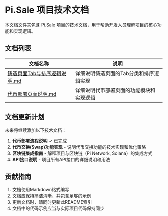# Pi.Sale 项目技术文档

本文档文件夹包含 Pi.Sale 项目的技术文档，用于帮助开发人员理解项目的核心功能和实现逻辑。

## 文档列表

| 文档名称 | 说明 |
|---------|------|
| [铸造页面Tab与排序逻辑说明.md](./铸造页面Tab与排序逻辑说明.md) | 详细说明铸造页面的Tab分类和排序逻辑实现 |
| [代币部署页面说明.md](./代币部署页面说明.md) | 详细说明代币部署页面的功能模块和实现逻辑 |

## 文档更新计划

未来将继续添加以下技术文档：

1. ~~**代币部署流程说明**~~ ✓ 已完成
2. **代币交换(Swap)功能实现** - 说明代币交换功能的技术实现和优化策略
3. **区块链集成指南** - 解释项目与区块链（Pi Network, Solana）的集成方式
4. **API接口说明** - 项目所有API接口的详细说明和用法

## 贡献指南

1. 文档使用Markdown格式编写
2. 文档应保持简洁清晰，并包含足够的示例
3. 更新文档时，请同时更新此README索引
4. 文档中的代码示例应当与实际项目代码保持同步 